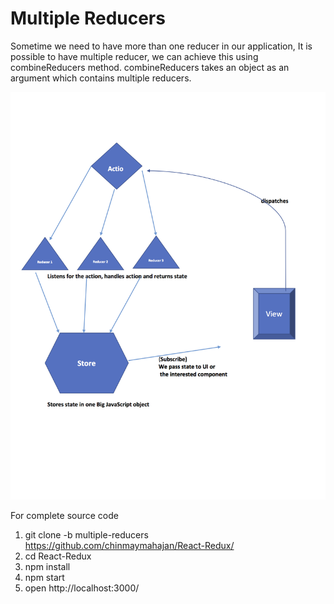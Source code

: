 # Multiple Reducers

Sometime we need to have more than one reducer in our application,
It is possible to have multiple reducer, we can achieve this using combineReducers method.
combineReducers takes an object as an argument which contains multiple reducers.

![picture alt](https://github.com/chinmaymahajan/React-Redux/blob/multiple-reducers/multiple%20reducers.png "Multiple Reducers flow")

For complete source code

1. git clone -b multiple-reducers https://github.com/chinmaymahajan/React-Redux/
2. cd React-Redux
3. npm install
4. npm start
5. open http://localhost:3000/



